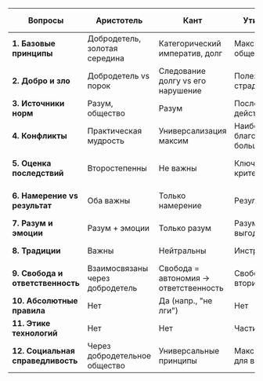 | Вопросы               | Аристотель                          | Кант                                | Утилитаризм                     | Прагматизм                      | Йонас (Этика ответственности)      |
|-----------------------|-------------------------------------|-------------------------------------|----------------------------------|---------------------------------|------------------------------------|
| **1. Базовые принципы** | Добродетель, золотая середина      | Категорический императив, долг     | Максимизация общего счастья     | Практическая польза, опыт       | Ответственность за будущее         |
| **2. Добро и зло**     | Добродетель vs порок               | Следование долгу vs его нарушение  | Полезность vs страдание         | Эффективность vs бесполезность  | Сохранение жизни vs угроза будущему|
| **3. Источники норм**   | Разум, общество                    | Разум                              | Последствия действий            | Практический опыт               | Выживание человечества             |
| **4. Конфликты**        | Практическая мудрость              | Универсализация максим             | Наибольшее благо для большинства| Эксперимент, адаптация          | Приоритет будущих поколений        |
| **5. Оценка последствий** | Второстепенны                     | Не важны                           | Ключевой критерий               | Центральный фактор              | Акцент на долгосрочные последствия |
| **6. Намерение vs результат** | Оба важны                    | Только намерение                   | Результат                       | Результат                       | Результат (но с учетом намерения)  |
| **7. Разум и эмоции**   | Разум + эмоции                     | Только разум                       | Разум (расчет выгоды)           | Разум + опыт                    | Разум (предвидение)                |
| **8. Традиции**         | Важны                              | Нейтральны                         | Инструментальны                 | Гибкость                        | Менее важны, чем будущее            |
| **9. Свобода и ответственность** | Взаимосвязаны через добродетель | Свобода = автономия → ответственность | Свобода вторична               | Свобода + адаптация             | Свобода → долг перед будущим       |
| **10. Абсолютные правила** | Нет                               | Да (напр., "не лги")              | Нет                             | Нет                             | Да (сохранение человечества)       |
| **11. Этике технологий** | Нет                               | Нет                                | Частично                        | Да (гибкость)                   | **Да** (фокус на ответственность)  |
| **12. Социальная справедливость** | Через добродетельное общество | Универсальные принципы             | Максимум благ для всех          | Практические решения            | Гарантия будущего благополучия     |